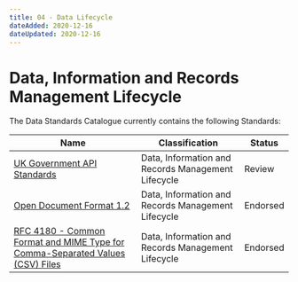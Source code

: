```yaml
---
title: 04 - Data Lifecycle
dateAdded: 2020-12-16
dateUpdated: 2020-12-16
---
```


# Data, Information and Records Management Lifecycle

The Data Standards Catalogue currently contains the following Standards:

| Name | Classification | Status |
| --- | --- | --- |
| [UK Government API Standards](apistandardsv3/) | Data, Information and Records Management Lifecycle | Review |
| [Open Document Format 1.2](odf12/) | Data, Information and Records Management Lifecycle | Endorsed |
| [RFC 4180 - Common Format and MIME Type for Comma-Separated Values (CSV) Files](rfc4180/) | Data, Information and Records Management Lifecycle | Endorsed |